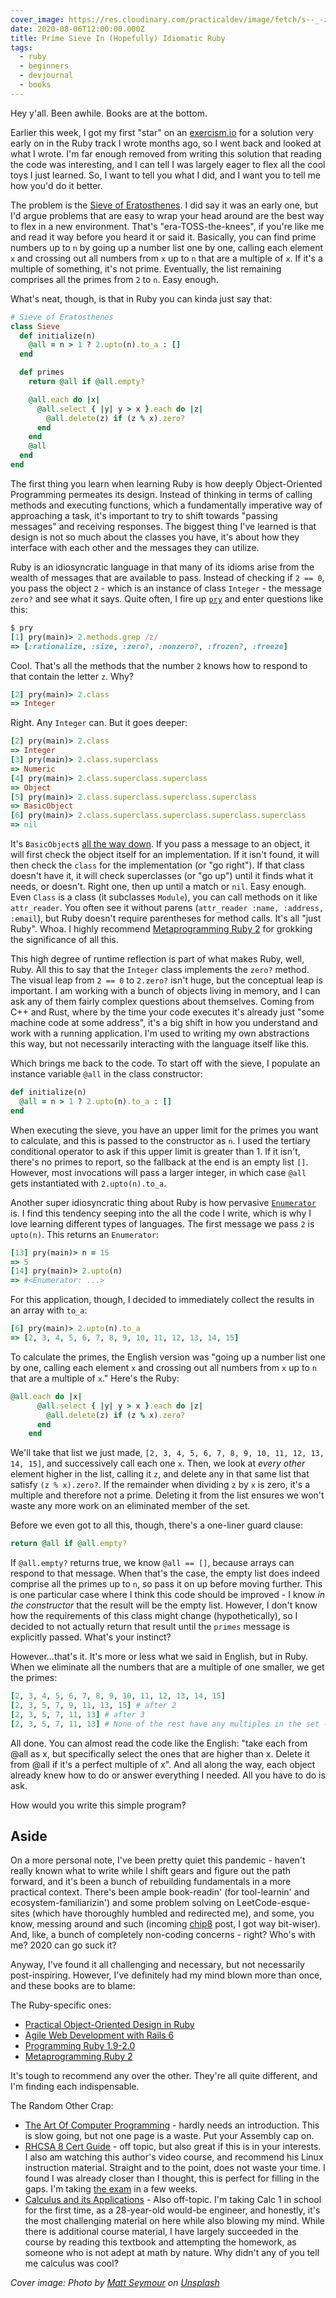 ```yaml
---
cover_image: https://res.cloudinary.com/practicaldev/image/fetch/s--_-z3_m-s--/c_imagga_scale,f_auto,fl_progressive,h_420,q_auto,w_1000/https://dev-to-uploads.s3.amazonaws.com/i/soe9a8yxkf8phwehstqu.jpg
date: 2020-08-06T12:00:00.000Z
title: Prime Sieve In (Hopefully) Idiomatic Ruby
tags:
  - ruby
  - beginners
  - devjournal
  - books
---
```

Hey y'all.  Been awhile.  Books are at the bottom.

Earlier this week, I got my first "star" on an [exercism.io](https://exercism.io) for a solution very early on in the Ruby track I wrote months ago, so I went back and looked at what I wrote.  I'm far enough removed from writing this solution that reading the code was interesting, and I can tell I was largely eager to flex all the cool toys I just learned.  So, I want to tell you what I did, and I want you to tell me how you'd do it better.

The problem is the [Sieve of Eratosthenes](https://en.wikipedia.org/wiki/Sieve_of_Eratosthenes).  I did say it was an early one, but I'd argue problems that are easy to wrap your head around are the best way to flex in a new environment.  That's "era-TOSS-the-knees", if you're like me and read it way before you heard it or said it.  Basically, you can find prime numbers up to `n` by going up a number list one by one, calling each element `x` and crossing out all numbers from `x` up to `n` that are a multiple of `x`.  If it's a multiple of something, it's not prime.  Eventually, the list remaining comprises all the primes from `2` to `n`.  Easy enough.

What's neat, though, is that in Ruby you can kinda just say that:

```ruby
# Sieve of Eratosthenes
class Sieve
  def initialize(n)
    @all = n > 1 ? 2.upto(n).to_a : []
  end

  def primes
    return @all if @all.empty?

    @all.each do |x|
      @all.select { |y| y > x }.each do |z|
        @all.delete(z) if (z % x).zero?
      end
    end
    @all
  end
end
```

The first thing you learn when learning Ruby is how deeply Object-Oriented Programming permeates its design.  Instead of thinking in terms of calling methods and executing functions, which a fundamentally imperative way of approaching a task, it's important to try to shift towards "passing messages" and receiving responses.  The biggest thing I've learned is that design is not so much about the classes you have, it's about how they interface with each other and the messages they can utilize.

Ruby is an idiosyncratic language in that many of its idioms arise from the wealth of messages that are available to pass.  Instead of checking if `2 == 0`, you pass the object `2` - which is an instance of class `Integer` - the message `zero?` and see what it says.  Quite often, I fire up [`pry`](https://pry.github.io/) and enter questions like this:

```ruby
$ pry
[1] pry(main)> 2.methods.grep /z/
=> [:rationalize, :size, :zero?, :nonzero?, :frozen?, :freeze]
```

Cool.  That's all the methods that the number `2` knows how to respond to that contain the letter `z`.  Why?

```ruby
[2] pry(main)> 2.class
=> Integer
```

Right.  Any `Integer` can.  But it goes deeper:

```ruby
[2] pry(main)> 2.class
=> Integer
[3] pry(main)> 2.class.superclass
=> Numeric
[4] pry(main)> 2.class.superclass.superclass
=> Object
[5] pry(main)> 2.class.superclass.superclass.superclass
=> BasicObject
[6] pry(main)> 2.class.superclass.superclass.superclass.superclass
=> nil
```

It's `BasicObject`s [all the way down](https://en.wikipedia.org/wiki/Turtles_all_the_way_down).  If you pass a message to an object, it will first check the object itself for an implementation.  If it isn't found, it will then check the `class` for the implementation (or "go right").  If that class doesn't have it, it will check superclasses (or "go up") until it finds what it needs, or doesn't.  Right one, then up until a match or `nil`.  Easy enough.  Even `Class` is a class (it subclasses `Module`), you can call methods on it like `attr_reader`.  You often see it without parens (`attr_reader :name, :address, :email`), but Ruby doesn't require parentheses for method calls.  It's all "just Ruby".  Whoa.  I highly recommend [Metaprogramming Ruby 2](https://pragprog.com/titles/ppmetr2/) for grokking the significance of all this.

This high degree of runtime reflection is part of what makes Ruby, well, Ruby.  All this to say that the `Integer` class implements the `zero?` method. The visual leap from `2 == 0` to `2.zero?` isn't huge, but the conceptual leap is important.  I am working with a bunch of objects living in memory, and I can ask any of them fairly complex questions about themselves.  Coming from C++ and Rust, where by the time your code executes it's already just "some machine code at some address", it's a big shift in how you understand and work with a running application.  I'm used to writing my own abstractions this way, but not necessarily interacting with the language itself like this.

Which brings me back to the code.  To start off with the sieve, I populate an instance variable `@all` in the class constructor:

```ruby
def initialize(n)
  @all = n > 1 ? 2.upto(n).to_a : []
end
```

When executing the sieve, you have an upper limit for the primes you want to calculate, and this is passed to the constructor as `n`.  I used the tertiary conditional operator to ask if this upper limit is greater than 1.  If it isn't, there's no primes to report, so the fallback at the end is an empty list `[]`.  However, most invocations will pass a larger integer, in which case `@all` gets instantiated with `2.upto(n).to_a`.

Another super idiosyncratic thing about Ruby is how pervasive [`Enumerator`](https://ruby-doc.org/core-2.7.1/Enumerator.html) is.  I find this tendency seeping into the all the code I write, which is why I love learning different types of languages.  The first message we pass `2` is `upto(n)`.  This returns an `Enumerator`:

```ruby
[13] pry(main)> n = 15
=> 5
[14] pry(main)> 2.upto(n)
=> #<Enumerator: ...>
```

For this application, though, I decided to immediately collect the results in an array with `to_a`:

```ruby
[6] pry(main)> 2.upto(n).to_a
=> [2, 3, 4, 5, 6, 7, 8, 9, 10, 11, 12, 13, 14, 15]
```

To calculate the primes, the English version was "going up a number list one by one, calling each element `x` and crossing out all numbers from `x` up to `n` that are a multiple of `x`."  Here's the Ruby:

```ruby
@all.each do |x|
      @all.select { |y| y > x }.each do |z|
        @all.delete(z) if (z % x).zero?
      end
    end
```

We'll take that list we just made, `[2, 3, 4, 5, 6, 7, 8, 9, 10, 11, 12, 13, 14, 15]`, and successively call each one `x`.  Then, we look at *every other* element higher in the list, calling it `z`, and delete any in that same list that satisfy `(z % x).zero?`.  If the remainder when dividing `z` by `x` is zero, it's a multiple and therefore not a prime.  Deleting it from the list ensures we won't waste any more work on an eliminated member of the set.

Before we even got to all this, though, there's a one-liner guard clause:

```ruby
return @all if @all.empty?
```

If `@all.empty?` returns true, we know `@all == []`, because arrays can respond to that message.  When that's the case, the empty list does indeed comprise all the primes up to `n`, so pass it on up before moving further.  This is one particular case where I think this code should be improved - I know *in the constructor* that the result will be the empty list.  However, I don't know how the requirements of this class might change (hypothetically), so I decided to not actually return that result until the `primes` message is explicitly passed.  What's your instinct?

However...that's it.  It's more or less what we said in English, but in Ruby.  When we eliminate all the numbers that are a multiple of one smaller, we get the primes:

```ruby
[2, 3, 4, 5, 6, 7, 8, 9, 10, 11, 12, 13, 14, 15]
[2, 3, 5, 7, 9, 11, 13, 15] # after 2
[2, 3, 5, 7, 11, 13] # after 3
[2, 3, 5, 7, 11, 13] # None of the rest have any multiples in the set - these are the primes under 15
```

All done.  You can almost read the code like the English:  "take each from @all as x, but specifically select the ones that are higher than x.  Delete it from @all if it's a perfect multiple of x".  And all along the way, each object already knew how to do or answer everything I needed.  All you have to do is ask.

How would you write this simple program?

## Aside

On a more personal note, I've been pretty quiet this pandemic - haven't really known what to write while I shift gears and figure out the path forward, and it's been a bunch of rebuilding fundamentals in a more practical context.  There's been ample book-readin' (for tool-learnin' and ecosystem-familiarizin') and some problem solving on LeetCode-esque-sites (which have thoroughly humbled and redirected me), and some, you know, messing around and such (incoming [chip8](https://en.wikipedia.org/wiki/CHIP-8) post, I got way bit-wiser).  And, like, a bunch of completely non-coding concerns - right?  Who's with me?  2020 can go suck it?

Anyway, I've found it all challenging and necessary, but not necessarily post-inspiring.  However, I've definitely had my mind blown more than once, and these books are to blame:

The Ruby-specific ones:

* [Practical Object-Oriented Design in Ruby](https://www.poodr.com/)
* [Agile Web Development with Rails 6](https://pragprog.com/titles/rails6/)
* [Programming Ruby 1.9-2.0](https://pragprog.com/titles/ruby4/)
* [Metaprogramming Ruby 2](https://pragprog.com/titles/ppmetr2/)

It's tough to recommend any over the other.  They're all quite different, and I'm finding each indispensable.

The Random Other Crap:

* [The Art Of Computer Programming](https://www-cs-faculty.stanford.edu/~knuth/taocp.html) - hardly needs an introduction.  This is slow going, but not one page is a waste.  Put your Assembly cap on.
* [RHCSA 8 Cert Guide](https://www.sandervanvugt.com/red-hat-rhcsa-8-cert-guide-ex200/) - off topic, but also great if this is in your interests.  I also am watching this author's video course, and recommend his Linux instruction material.  Straight and to the point, does not waste your time.  I found I was already closer than I thought, this is perfect for filling in the gaps.  I'm taking [the exam](https://www.redhat.com/en/services/certification/rhcsa) in a few weeks.
* [Calculus and its Applications](https://www.pearson.com/us/higher-education/program/Goldstein-Calculus-Its-Applications-plus-My-Lab-Math-with-Pearson-e-Text-24-Month-Access-Card-Package-14th-Edition/PGM2548008.html) - Also off-topic.  I'm taking Calc 1 in school for the first time, as a 28-year-old would-be engineer, and honestly, it's the most challenging material on here while also blowing my mind.  While there is additional course material, I have largely succeeded in the course by reading this textbook and attempting the homework, as someone who is not adept at math by nature.  Why didn't any of you tell me calculus was cool?

*Cover image: <span>Photo by <a href="https://unsplash.com/@mattseymour?utm_source=unsplash&amp;utm_medium=referral&amp;utm_content=creditCopyText">Matt Seymour</a> on <a href="https://unsplash.com/s/photos/strainer?utm_source=unsplash&amp;utm_medium=referral&amp;utm_content=creditCopyText">Unsplash</a></span>*

